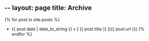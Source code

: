 --
layout: page
title: Archive
--

{% for post in site.posts %}
  * {{ post.date | date_to_string }} &raquo; [ {{ post.title }} ]({{ post.url }})
{% endfor %}
